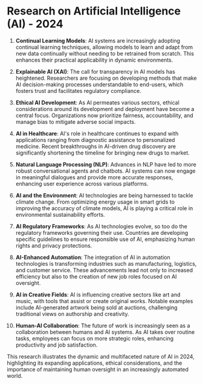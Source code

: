 # Research on Artificial Intelligence (AI) - 2024 

1. **Continual Learning Models**: AI systems are increasingly adopting continual learning techniques, allowing models to learn and adapt from new data continually without needing to be retrained from scratch. This enhances their practical applicability in dynamic environments.

2. **Explainable AI (XAI)**: The call for transparency in AI models has heightened. Researchers are focusing on developing methods that make AI decision-making processes understandable to end-users, which fosters trust and facilitates regulatory compliance.

3. **Ethical AI Development**: As AI permeates various sectors, ethical considerations around its development and deployment have become a central focus. Organizations now prioritize fairness, accountability, and manage bias to mitigate adverse social impacts.

4. **AI in Healthcare**: AI's role in healthcare continues to expand with applications ranging from diagnostic assistance to personalized medicine. Recent breakthroughs in AI-driven drug discovery are significantly shortening the timeline for bringing new drugs to market.

5. **Natural Language Processing (NLP)**: Advances in NLP have led to more robust conversational agents and chatbots. AI systems can now engage in meaningful dialogues and provide more accurate responses, enhancing user experience across various platforms.

6. **AI and the Environment**: AI technologies are being harnessed to tackle climate change. From optimizing energy usage in smart grids to improving the accuracy of climate models, AI is playing a critical role in environmental sustainability efforts.

7. **AI Regulatory Frameworks**: As AI technologies evolve, so too do the regulatory frameworks governing their use. Countries are developing specific guidelines to ensure responsible use of AI, emphasizing human rights and privacy protections.

8. **AI-Enhanced Automation**: The integration of AI in automation technologies is transforming industries such as manufacturing, logistics, and customer service. These advancements lead not only to increased efficiency but also to the creation of new job roles focused on AI oversight.

9. **AI in Creative Fields**: AI is influencing creative sectors like art and music, with tools that assist or create original works. Notable examples include AI-generated artwork being sold at auctions, challenging traditional views on authorship and creativity.

10. **Human-AI Collaboration**: The future of work is increasingly seen as a collaboration between humans and AI systems. As AI takes over routine tasks, employees can focus on more strategic roles, enhancing productivity and job satisfaction.

This research illustrates the dynamic and multifaceted nature of AI in 2024, highlighting its expanding applications, ethical considerations, and the importance of maintaining human oversight in an increasingly automated world.